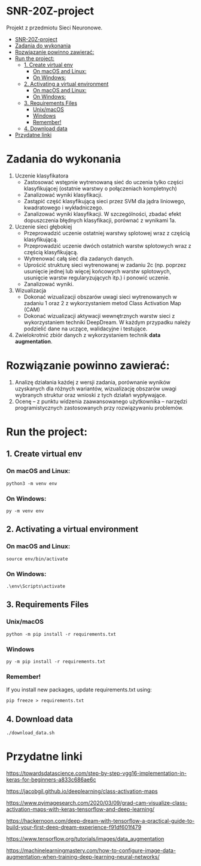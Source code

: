 # SNR-20Z-project
Projekt z przedmiotu Sieci Neuronowe.

- [SNR-20Z-project](#snr-20z-project)
- [Zadania do wykonania](#zadania-do-wykonania)
- [Rozwiązanie powinno zawierać:](#rozwiązanie-powinno-zawierać)
- [Run the project:](#run-the-project)
  - [1. Create virtual env](#1-create-virtual-env)
    - [On macOS and Linux:](#on-macos-and-linux)
    - [On Windows:](#on-windows)
  - [2. Activating a virtual environment](#2-activating-a-virtual-environment)
    - [On macOS and Linux:](#on-macos-and-linux-1)
    - [On Windows:](#on-windows-1)
  - [3. Requirements Files](#3-requirements-files)
    - [Unix/macOS](#unixmacos)
    - [Windows](#windows)
    - [Remember!](#remember)
  - [4. Download data](#4-download-data)
- [Przydatne linki](#przydatne-linki)

# Zadania do wykonania

1. Uczenie klasyfikatora
   * Zastosować wstępnie wytrenowaną sieć do ​uczenia tylko części klasyfikującej (ostatnie warstwy o połączeniach kompletnych)
   * Zanalizować wyniki klasyfikacji.
   * Zastąpić część klasyfikującą sieci przez ​SVM dla jądra liniowego, kwadratowego i wykładniczego.
   * Zanalizować wyniki klasyfikacji. W szczególności, zbadać efekt dopuszczenia błędnych klasyfikacji, porównać z wynikami 1a.
2. Uczenie sieci głębokiej
   * Przeprowadzić uczenie ​ostatniej warstwy splotowej​ wraz z częścią klasyfikującą.
   * Przeprowadzić uczenie ​dwóch ostatnich warstw splotowych wraz z częścią klasyfikującą.
   * Wytrenować ​całą sieć​ dla zadanych danych.
   * Uprościć strukturę sieci wytrenowanej w zadaniu 2c (np. poprzez usunięcie jednej lub więcej końcowych warstw splotowych, usunięcie warstw regularyzujących itp.) i ponowić uczenie.
   * Zanalizować wyniki.
3. Wizualizacja
   * Dokonać ​wizualizacji obszarów uwagi sieci wytrenowanych w zadaniu 1 oraz 2 z wykorzystaniem metod Class Activation Map (CAM)
   * Dokonać​ wizualizacji aktywacji wewnętrznych warstw sieci z wykorzystaniem techniki DeepDream. W każdym przypadku należy podzielić dane na uczące, walidacyjne i testujące. 
4. ​Zwielokrotnić zbiór danych z wykorzystaniem technik **data augmentation**. 
    
# Rozwiązanie powinno zawierać:

1. Analizę działania każdej z wersji zadania, porównanie wyników uzyskanych dla różnych wariantów, wizualizację obszarów uwagi wybranych struktur oraz wnioski z tych działań wypływające.
2. Ocenę – z punktu widzenia zaawansowanego użytkownika – narzędzi programistycznych zastosowanych przy rozwiązywaniu problemów.
   
# Run the project:

## 1. Create virtual env
### On macOS and Linux:

`python3 -m venv env`

### On Windows:

`py -m venv env`

## 2. Activating a virtual environment
### On macOS and Linux:

`source env/bin/activate`

### On Windows:

`.\env\Scripts\activate`

## 3. Requirements Files
### Unix/macOS 

`python -m pip install -r requirements.txt`

### Windows

`py -m pip install -r requirements.txt`

### Remember!

If you install new packages, update requirements.txt using:

`pip freeze > requirements.txt`

## 4. Download data
`./download_data.sh`


# Przydatne linki
https://towardsdatascience.com/step-by-step-vgg16-implementation-in-keras-for-beginners-a833c686ae6c

https://jacobgil.github.io/deeplearning/class-activation-maps

https://www.pyimagesearch.com/2020/03/09/grad-cam-visualize-class-activation-maps-with-keras-tensorflow-and-deep-learning/

https://hackernoon.com/deep-dream-with-tensorflow-a-practical-guide-to-build-your-first-deep-dream-experience-f91df601f479

https://www.tensorflow.org/tutorials/images/data_augmentation

https://machinelearningmastery.com/how-to-configure-image-data-augmentation-when-training-deep-learning-neural-networks/

